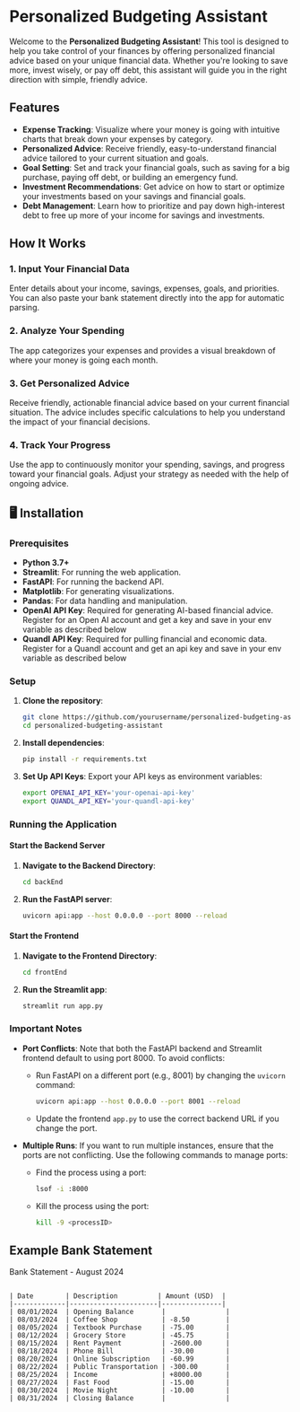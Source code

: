 # Personalized Budgeting Assistant

Welcome to the **Personalized Budgeting Assistant**! This tool is designed to help you take control of your finances by offering personalized financial advice based on your unique financial data. Whether you're looking to save more, invest wisely, or pay off debt, this assistant will guide you in the right direction with simple, friendly advice.

## Features

- **Expense Tracking**: Visualize where your money is going with intuitive charts that break down your expenses by category.
- **Personalized Advice**: Receive friendly, easy-to-understand financial advice tailored to your current situation and goals.
- **Goal Setting**: Set and track your financial goals, such as saving for a big purchase, paying off debt, or building an emergency fund.
- **Investment Recommendations**: Get advice on how to start or optimize your investments based on your savings and financial goals.
- **Debt Management**: Learn how to prioritize and pay down high-interest debt to free up more of your income for savings and investments.

## How It Works

### 1. Input Your Financial Data
Enter details about your income, savings, expenses, goals, and priorities. You can also paste your bank statement directly into the app for automatic parsing.

### 2. Analyze Your Spending
The app categorizes your expenses and provides a visual breakdown of where your money is going each month.

### 3. Get Personalized Advice
Receive friendly, actionable financial advice based on your current financial situation. The advice includes specific calculations to help you understand the impact of your financial decisions.

### 4. Track Your Progress
Use the app to continuously monitor your spending, savings, and progress toward your financial goals. Adjust your strategy as needed with the help of ongoing advice.

## 🖥️ Installation

### Prerequisites

- **Python 3.7+**
- **Streamlit**: For running the web application.
- **FastAPI**: For running the backend API.
- **Matplotlib**: For generating visualizations.
- **Pandas**: For data handling and manipulation.
- **OpenAI API Key**: Required for generating AI-based financial advice. Register for an Open AI account and get a key and save in your env variable as described below
- **Quandl API Key**: Required for pulling financial and economic data. Register for a Quandl account and get an api key and save in your env variable as described below

### Setup

1. **Clone the repository**:
   ```bash
   git clone https://github.com/yourusername/personalized-budgeting-assistant.git
   cd personalized-budgeting-assistant
   ```

2. **Install dependencies**:
   ```bash
   pip install -r requirements.txt
   ```

3. **Set Up API Keys**:
   Export your API keys as environment variables:
   ```bash
   export OPENAI_API_KEY='your-openai-api-key'
   export QUANDL_API_KEY='your-quandl-api-key'
   ```

### Running the Application

#### Start the Backend Server

1. **Navigate to the Backend Directory**:
   ```bash
   cd backEnd
   ```

2. **Run the FastAPI server**:
   ```bash
   uvicorn api:app --host 0.0.0.0 --port 8000 --reload
   ```

#### Start the Frontend

1. **Navigate to the Frontend Directory**:
   ```bash
   cd frontEnd
   ```

2. **Run the Streamlit app**:
   ```bash
   streamlit run app.py
   ```

### Important Notes

- **Port Conflicts**: Note that both the FastAPI backend and Streamlit frontend default to using port 8000. To avoid conflicts:
  - Run FastAPI on a different port (e.g., 8001) by changing the `uvicorn` command:
    ```bash
    uvicorn api:app --host 0.0.0.0 --port 8001 --reload
    ```
  - Update the frontend `app.py` to use the correct backend URL if you change the port.

- **Multiple Runs**: If you want to run multiple instances, ensure that the ports are not conflicting. Use the following commands to manage ports:
  - Find the process using a port:
    ```bash
    lsof -i :8000
    ```
  - Kill the process using the port:
    ```bash
    kill -9 <processID>
    ```

## Example Bank Statement

Bank Statement - August 2024

```plaintext

| Date        | Description          | Amount (USD)  |
|-------------|----------------------|---------------|
| 08/01/2024  | Opening Balance       |               |
| 08/03/2024  | Coffee Shop           | -8.50         |
| 08/05/2024  | Textbook Purchase     | -75.00        |
| 08/12/2024  | Grocery Store         | -45.75        |
| 08/15/2024  | Rent Payment          | -2600.00      |
| 08/18/2024  | Phone Bill            | -30.00        |
| 08/20/2024  | Online Subscription   | -60.99        |
| 08/22/2024  | Public Transportation | -300.00       |
| 08/25/2024  | Income                | +8000.00      |
| 08/27/2024  | Fast Food             | -15.00        |
| 08/30/2024  | Movie Night           | -10.00        |
| 08/31/2024  | Closing Balance       |               |

```
